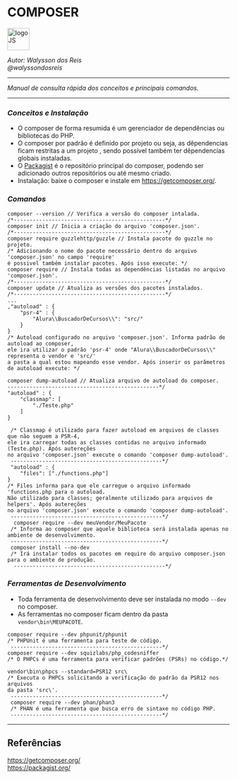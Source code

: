 # **COMPOSER**
<div>
<img src="https://seeklogo.com/images/C/composer-logo-41AA794AAD-seeklogo.com.png" alt="logoJS" width="50px"/> 
</div>


*Autor: Walysson dos Reis  
@walyssondosreis*

----------------------------------------------
*Manual de consulta rápida dos conceitos e principais comandos.*  

---------------------
### *Conceitos e Instalação* 
* O composer de forma resumida é um gerenciador de dependências ou bibliotecas do PHP.
* O composer por padrão é definido por projeto ou seja, as dêpendencias ficam restritas a um projeto
, sendo possível também ter dêpendencias globais instaladas.
* O [Packagist](https://packagist.org/) é o repositório principal do composer, podendo ser adicionado outros repositórios ou até mesmo criado.
* Instalação: baixe o composer e instale em <https://getcomposer.org/>.

### *Comandos* 
~~~
composer --version // Verifica a versão do composer intalada.
/*------------------------------------------------*/
composer init // Inicia a criação do arquivo 'composer.json'.
/*------------------------------------------------*/
composer require guzzlehttp/guzzle // Instala pacote do guzzle no projeto.
/* Adicionando o nome do pacote necessário dentro do arquivo 'composer.json' no campo 'require'
é possivel também instalar pacotes. Após isso execute: */
composer require // Instala todas as dependências listadas no arquivo 'composer.json'.
/*------------------------------------------------*/
composer update // Atualiza as versões dos pacotes instalados.
/*------------------------------------------------*/
...
,"autoload" : {
    "psr-4" : {
        "Alura\\BuscadorDeCursos\\": "src/"
    }
}
/* Autoload configurado no arquivo 'composer.json'. Informa padrão de autoload ao composer,
ele ira utilizar o padrão 'psr-4' onde "Alura\\BuscadorDeCursos\\" representa o vendor e 'src/'
a pasta a qual estou mapeando esse vendor. Após inserir os parâmetros de autoload execute: */

composer dump-autoload // Atualiza arquivo de autoload do composer.
------------------------------------------------*/
"autoload" : {
    "classmap": [
        "./Teste.php"
    ]
}
 
 /* Classmap é utilizado para fazer autoload em arquivos de classes que não seguem a PSR-4,
ele ira carregar todas as classes contidas no arquivo informado (Teste.php). Após autereções
no arquivo 'composer.json' execute o comando 'composer dump-autoload'.
 ------------------------------------------------*/
 "autoload" : {
    "files": ["./functions.php"]
}
/* Files informa para que ele carregue o arquivo informado 'functions.php para o autoload.
Não utilizado para classes; geralmente utilizado para arquivos de helpers'. Após autereções
no arquivo 'composer.json' execute o comando 'composer dump-autoload'.
 ------------------------------------------------*/
  composer require --dev meuVendor/MeuPacote
 /* Informa ao composer que aquele biblioteca será instalada apenas no ambiente de desenvolvimento.
 ------------------------------------------------*/
 composer install --no-dev 
 /* Irá instalar todos os pacotes em require do arquivo composer.json para o ambiente de produção.
  ------------------------------------------------*/
 ~~~
 ### *Ferramentas de Desenvolvimento*  
 
* Toda ferramenta de desenvolvimento deve ser instalada no modo `--dev` no composer.
* As ferramentas no composer ficam dentro da pasta `vendor\bin\MEUPACOTE`. 
~~~
composer require --dev phpunit/phpunit
/* PHPUnit é uma ferramenta para teste de código.
 ------------------------------------------------*/
composer require --dev squizlabs/php_codesniffer
/* O PHPCs é uma ferramenta para verificar padrões (PSRs) no código.*/

vendor\bin\phpcs --standard=PSR12 src\
/* Executa o PHPCs solicitando a verificação do padrão da PSR12 nos arquivos
da pasta 'src\'.
 ------------------------------------------------*/
 composer require --dev phan/phan3
 /* PHAN é uma ferramenta que busca erro de sintaxe no código PHP.
 ------------------------------------------------*/
 ~~~
 --------
## Referências 
https://getcomposer.org/  
https://packagist.org/  


 
